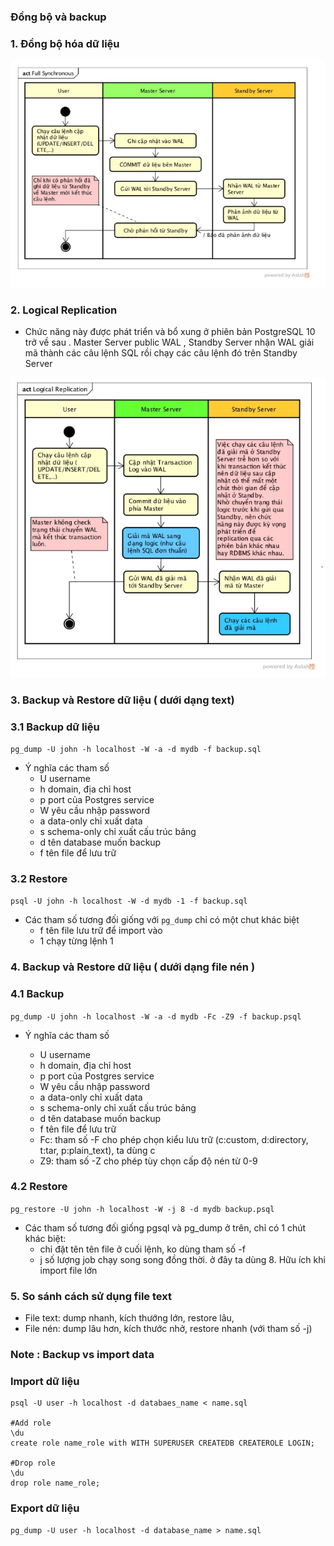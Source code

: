 ### Đồng bộ và backup 

### 1. Đồng bộ hóa dữ liệu

![](../images/6.PNG)

### 2. Logical Replication

- Chức năng này được phát triển và bổ xung ở phiên bản PostgreSQL 10 trở về sau . Master Server public WAL , Standby Server
nhận WAL giải mã thành các câu lệnh SQL rồi chạy các câu lệnh đó trên Standby Server

![](../images/7.PNG)

### 3. Backup và Restore dữ liệu  ( dưới dạng text)
### 3.1 Backup dữ liệu
` pg_dump -U john -h localhost -W -a -d mydb -f backup.sql `

- Ý nghĩa các tham số
	- U username
	- h domain, địa chỉ host
	- p port của Postgres service
	- W yêu cầu nhập password
	- a data-only chỉ xuất data
	- s schema-only chỉ xuất cấu trúc bảng
	- d tên database muốn backup
	- f tên file để lưu trữ
### 3.2 Restore 
` psql -U john -h localhost -W -d mydb -1 -f backup.sql `

- Các tham số tương đối giống với ` pg_dump ` chỉ có một chut khác biệt
	- f tên file lưu trữ để import vào
	- 1 chạy từng lệnh 1

### 4. Backup và Restore dữ liệu  ( dưới dạng file nén )
### 4.1 Backup
` pg_dump -U john -h localhost -W -a -d mydb -Fc -Z9 -f backup.psql `

- Ý nghĩa các tham số

	- U username
	- h domain, địa chỉ host
	- p port của Postgres service
	- W yêu cầu nhập password
	- a data-only chỉ xuất data
	- s schema-only chỉ xuất cấu trúc bảng
	- d tên database muốn backup
	- f tên file để lưu trữ
	- Fc: tham số -F cho phép chọn kiểu lưu trữ (c:custom, d:directory, t:tar, p:plain_text), ta dùng c
	- Z9: tham số -Z cho phép tùy chọn cấp độ nén từ 0-9

### 4.2 Restore
` pg_restore -U john -h localhost -W -j 8 -d mydb backup.psql `

- Các tham số tương đối giống pgsql và pg_dump ở trên, chỉ có 1 chút khác biệt:
	- chỉ đặt tên tên file ở cuối lệnh, ko dùng tham số -f
	- j số lượng job chạy song song đồng thời. ở đây ta dùng 8. Hữu ích khi import file lớn

### 5. So sánh cách sử dụng file text 
- File text: dump nhanh, kích thướng lớn, restore lâu,
- File nén: dump lâu hơn, kích thước nhở, restore nhanh (với tham số -j)

### Note : Backup vs import data

### Import dữ liệu 

```
psql -U user -h localhost -d databaes_name < name.sql

#Add role
\du 
create role name_role with WITH SUPERUSER CREATEDB CREATEROLE LOGIN;

#Drop role
\du
drop role name_role;
```
### Export dữ liệu 

```
pg_dump -U user -h localhost -d database_name > name.sql

```

